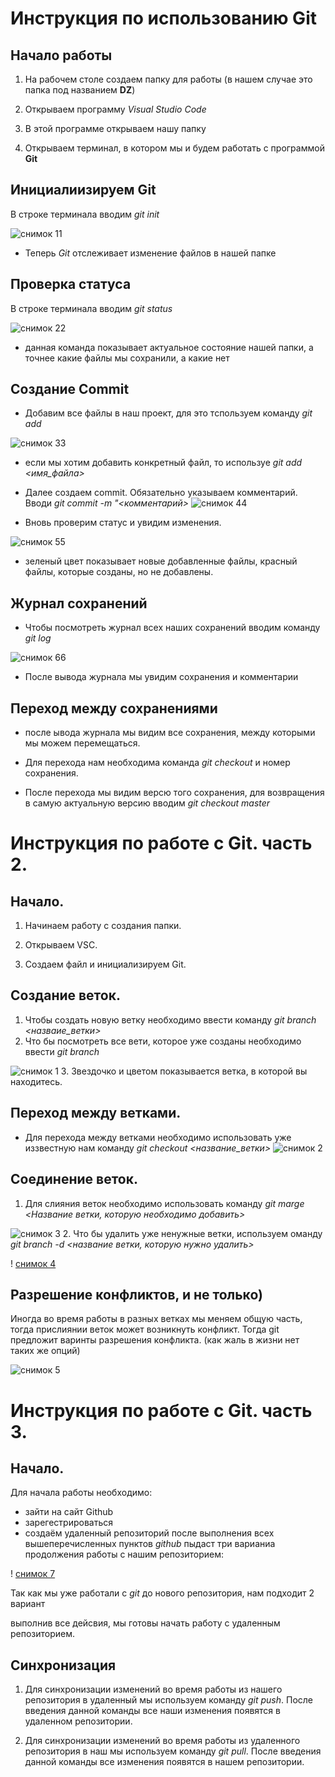# Инструкция по использованию Git
## Начало работы
1. На рабочем столе создаем папку для работы (в нашем случае это папка под названием **DZ**)

2. Открываем программу *Visual Studio Code*

3. В этой программе открываем нашу папку

4. Открываем терминал, в котором мы и будем работать с программой **Git**

## Инициалиизируем Git
В строке терминала вводим *git init*

![снимок 11](%D0%A1%D0%BD%D0%B8%D0%BC%D0%BE%D0%BA%2011.PNG)

* Теперь *Git* отслеживает изменение файлов в нашей папке
## Проверка статуса
В строке терминала вводим *git status*

![снимок 22](%D0%A1%D0%BD%D0%B8%D0%BC%D0%BE%D0%BA%2022.PNG)

* данная команда показывает актуальное состояние нашей папки, а точнее какие файлы мы сохранили, а какие нет

## Создание Commit

* Добавим все файлы в наш проект, для это тспользуем команду *git add*

![снимок 33](%D0%A1%D0%BD%D0%B8%D0%BC%D0%BE%D0%BA%2033.PNG)

* если мы хотим добавить конкретный файл, то используе *git add <имя_файла>*

* Далее создаем commit. Обязательно указываем комментарий. Вводи *git commit -m "<комментарий>*
![снимок 44](%D0%A1%D0%BD%D0%B8%D0%BC%D0%BE%D0%BA%2044.PNG)
* Вновь проверим статус и увидим изменения.

![снимок 55](%D0%A1%D0%BD%D0%B8%D0%BC%D0%BE%D0%BA%2055.PNG)
* зеленый цвет показывает новые добавленные файлы, красный файлы, которые созданы, но не добавлены.

## Журнал сохранений

* Чтобы посмотреть журнал всех наших сохранений вводим команду *git log*

![снимок 66](%D0%A1%D0%BD%D0%B8%D0%BC%D0%BE%D0%BA%2066.PNG)

* После вывода журнала мы увидим сохранения и комментарии

## Переход между сохранениями
* после ывода журнала мы видим все сохранения, между которыми мы можем перемещаться.
* Для перехода нам необходима команда *git checkout* и номер сохранения.

* После перехода мы видим версю того сохранения, для возвращения в самую актуальную версию вводим *git checkout master*
# Инструкция по работе с Git. часть 2.
## Начало.
1. Начинаем работу с создания папки.

2. Открываем VSC.

3. Создаем файл и инициализируем Git.

## Создание веток.

1. Чтобы создать новую ветку необходимо ввести команду *git branch <назваие_ветки>*
2. Что бы посмотреть все вети, которое уже созданы необходимо ввести *git branch*

![снимок 1](%D0%A1%D0%BD%D0%B8%D0%BC%D0%BE%D0%BA%201.PNG)
3. Звездочко и цветом показывается ветка, в которой вы находитесь.
## Переход между ветками.

* Для перехода между ветками необходимо использовать уже иззвестную нам команду *git checkout <название_ветки>*
![снимок 2](%D0%A1%D0%BD%D0%B8%D0%BC%D0%BE%D0%BA%202.PNG)

## Соединение веток.
1. Для слияния веток необходимо использовать команду *git marge <Название ветки, которую необходимо добавить>*

![снимок 3](%D0%A1%D0%BD%D0%B8%D0%BC%D0%BE%D0%BA%203.PNG)
2. Что бы удалить уже ненужные ветки, используем оманду *git branch -d <название ветки, которую нужно удалить>*

! [снимок 4](%D0%A1%D0%BD%D0%B8%D0%BC%D0%BE%D0%BA%204.PNG)

## Разрешение конфликтов, и не только)

Иногда во время работы в разных ветках мы меняем общую часть, тогда прислиянии веток может возникнуть конфликт. Тогда git предложит варинты разрешения конфликта. (как жаль в жизни нет таких же опций)

![снимок 5](%D0%A1%D0%BD%D0%B8%D0%BC%D0%BE%D0%BA%205.PNG)

# Инструкция по работе с Git. часть 3.
## Начало.
Для начала работы необходимо:
* зайти на сайт Github
* зарегестрироваться
* создаём удаленный репозиторий
после выполнения всех вышеперечисленных пунктов *github* пыдаст три варианиа продолжения работы с нашим репозиторием:

! [снимок 7](%D0%A1%D0%BD%D0%B8%D0%BC%D0%BE%D0%BA%207.PNG)

Так как мы уже работали с *git* до нового репозитория, нам подходит 2 вариант

выполнив все дейсвия, мы готовы начать работу с удаленным репозиторием.

## Синхронизация

1. Для синхронизации изменений во время работы из нашего репозитория в удаленный мы используем команду *git push*. После введения данной команды все наши изменения появятся в удаленном репозитории.

2. Для синхронизации изменений во время работы из удаленного репозитория в наш мы используем команду *git pull*. После введения данной команды все изменения появятся в нашем репозитории.
